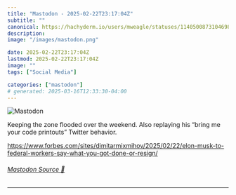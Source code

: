 ```yaml
---
title: "Mastodon - 2025-02-22T23:17:04Z"
subtitle: ""
canonical: https://hachyderm.io/users/mweagle/statuses/114050087310469881
description:
image: "/images/mastodon.png"

date: 2025-02-22T23:17:04Z
lastmod: 2025-02-22T23:17:04Z
image: ""
tags: ["Social Media"]

categories: ["mastodon"]
# generated: 2025-03-16T12:33:30-04:00
---
```

![Mastodon](/images/mastodon.png)

<p>Keeping the zone flooded over the weekend. Also replaying his “bring me your code printouts” Twitter behavior.</p><p><a href="https://www.forbes.com/sites/dimitarmixmihov/2025/02/22/elon-musk-to-federal-workers-say-what-you-got-done-or-resign/" target="_blank" rel="nofollow noopener noreferrer" translate="no"><span class="invisible">https://www.</span><span class="ellipsis">forbes.com/sites/dimitarmixmih</span><span class="invisible">ov/2025/02/22/elon-musk-to-federal-workers-say-what-you-got-done-or-resign/</span></a></p>


###### [Mastodon Source 🐘](https://hachyderm.io/@mweagle/114050087310469881)

___
